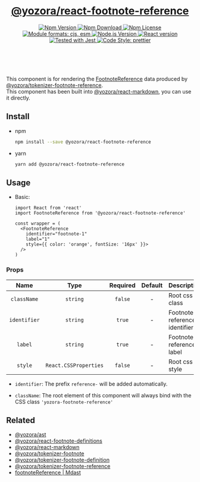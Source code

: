 <header>
  <h1 align="center">
    <a href="https://github.com/guanghechen/yozora-react/tree/master/packages/footnote-reference#readme">@yozora/react-footnote-reference</a>
  </h1>
  <div align="center">
    <a href="https://www.npmjs.com/package/@yozora/react-footnote-reference">
      <img
        alt="Npm Version"
        src="https://img.shields.io/npm/v/@yozora/react-footnote-reference.svg"
      />
    </a>
    <a href="https://www.npmjs.com/package/@yozora/react-footnote-reference">
      <img
        alt="Npm Download"
        src="https://img.shields.io/npm/dm/@yozora/react-footnote-reference.svg"
      />
    </a>
    <a href="https://www.npmjs.com/package/@yozora/react-footnote-reference">
      <img
        alt="Npm License"
        src="https://img.shields.io/npm/l/@yozora/react-footnote-reference.svg"
      />
    </a>
    <a href="#install">
      <img
        alt="Module formats: cjs, esm"
        src="https://img.shields.io/badge/module_formats-cjs%2C%20esm-green.svg"
      />
    </a>
    <a href="https://github.com/nodejs/node">
      <img
        alt="Node.js Version"
        src="https://img.shields.io/node/v/@yozora/react-footnote-reference"
      />
    </a>
    <a href="https://github.com/facebook/react">
      <img
        alt="React version"
        src="https://img.shields.io/npm/dependency-version/@yozora/react-footnote-reference/peer/react"
      />
    </a>
    <a href="https://github.com/facebook/jest">
      <img
        alt="Tested with Jest"
        src="https://img.shields.io/badge/tested_with-jest-9c465e.svg"
      />
    </a>
    <a href="https://github.com/prettier/prettier">
      <img
        alt="Code Style: prettier"
        src="https://img.shields.io/badge/code_style-prettier-ff69b4.svg?style=flat-square"
      />
    </a>
  </div>
</header>
<br/>

This component is for rendering the [FootnoteReference][@yozora/ast] data produced by
[@yozora/tokenizer-footnote-reference][].\
This component has been built into [@yozora/react-markdown][], you can use it directly.


## Install

* npm

  ```bash
  npm install --save @yozora/react-footnote-reference
  ```

* yarn

  ```bash
  yarn add @yozora/react-footnote-reference
  ```


## Usage

* Basic:

  ```tsx
  import React from 'react'
  import FootnoteReference from '@yozora/react-footnote-reference'

  const wrapper = (
    <FootnoteReference 
      identifier="footnote-1" 
      label="1"
      style={{ color: 'orange', fontSize: '16px' }}>
    />
  )
  ```

### Props

Name        | Type                  | Required  | Default | Description
:----------:|:---------------------:|:---------:|:-------:|:-------------
`className` | `string`              | `false`   | -       | Root css class
`identifier`| `string`              | `true`    | -       | Footnote reference identifier
`label`     | `string`              | `true`    | -       | Footnote reference label
`style`     | `React.CSSProperties` | `false`   | -       | Root css style

- `identifier`: The prefix `reference-` will be added automatically.

* `className`: The root element of this component will always bind with the
  CSS class `'yozora-footnote-reference'`


## Related

* [@yozora/ast][]
* [@yozora/react-footnote-definitions][]
* [@yozora/react-markdown][]
* [@yozora/tokenizer-footnote][]
* [@yozora/tokenizer-footnote-definition][]
* [@yozora/tokenizer-footnote-reference][]
* [footnoteReference | Mdast][mdast]


[@yozora/ast]: https://www.npmjs.com/package/@yozora/ast#footnote-reference
[@yozora/react-footnote-definitions]: https://www.npmjs.com/package/@yozora/react-footnote-definitions
[@yozora/react-markdown]: https://www.npmjs.com/package/@yozora/react-markdown
[@yozora/tokenizer-footnote]: https://www.npmjs.com/package/@yozora/tokenizer-footnote
[@yozora/tokenizer-footnote-definition]: https://www.npmjs.com/package/@yozora/tokenizer-footnote-definition
[@yozora/tokenizer-footnote-reference]: https://www.npmjs.com/package/@yozora/tokenizer-footnote-reference
[mdast]: https://github.com/syntax-tree/mdast#footnotereference